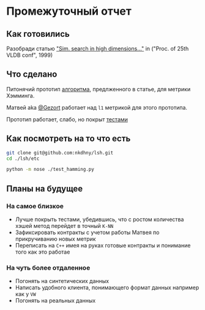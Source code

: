 # Промежуточный отчет

## Как готовились

Разобради статью ["Sim. search in high dimensions..."](http://www.vldb.org/conf/1999/P49.pdf) in ("Proc. of 25th VLDB conf", 1999)

## Что сделано

Питонячий прототип [алгоритма](https://github.com/nkdhny/lsh/blob/master/etc/hamming.py), предлженного в статье, для метрики Хэмминга. 

Матвей aka [@Gezort](https://github.com/Gezort) работает над `l1` метрикой для этого прототипа.

Прототип работает, слабо, но покрыт [тестами](https://github.com/nkdhny/lsh/blob/master/etc/test_hamming.py)

## Как посмотреть на то что есть

```bash
git clone git@github.com:nkdhny/lsh.git
cd ./lsh/etc

python -m nose ./test_hamming.py
```

## Планы на будущее

### На самое близкое

* Лучше покрыть тестами, убедившись, что с ростом количества хэшей метод перейдет в точный `K-NN`
* Зафиксировать контракты с учетом работы Матвея по прикручиванию новых метрик
* Переписать на `C++` имея на руках готовые контракты и понимание того как это работае

### На чуть более отдаленное
* Погонять на синтетических данных
* Написать удобного клиента, понимающего формат данных например как у `VW`
* Погонять на реальных данных
